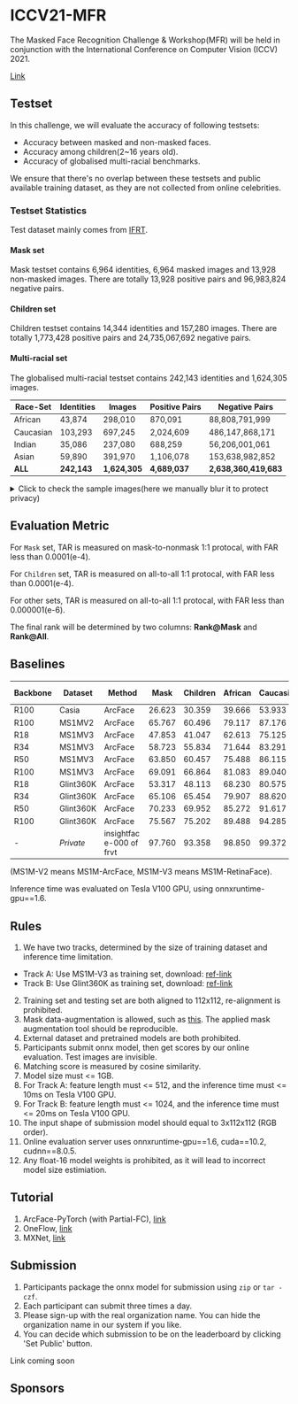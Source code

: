 # ICCV21-MFR

The Masked Face Recognition Challenge & Workshop(MFR) will be held in conjunction with the International Conference on Computer Vision (ICCV) 2021. 

[Link](https://ibug.doc.ic.ac.uk/resources/masked-face-recognition-challenge-workshop-iccv-21/)

## Testset

In this challenge, we will evaluate the accuracy of following testsets:

  * Accuracy between masked and non-masked faces.
  * Accuracy among children(2~16 years old).
  * Accuracy of globalised multi-racial benchmarks.

We ensure that there's no overlap between these testsets and public available training dataset, as they are not collected from online celebrities.

### Testset Statistics

Test dataset mainly comes from [IFRT](https://github.com/deepinsight/insightface/tree/master/challenges/IFRT).

#### Mask set

Mask testset contains 6,964 identities, 6,964 masked images and 13,928 non-masked images. There are totally 13,928 positive pairs and 96,983,824 negative pairs.

#### Children set

Children testset contains 14,344 identities and 157,280 images. There are totally 1,773,428 positive pairs and 24,735,067,692 negative pairs.

#### Multi-racial set

The globalised multi-racial testset contains 242,143 identities and 1,624,305 images.

| Race-Set     | Identities  | Images        |  Positive Pairs   | Negative Pairs        |
| -------      | ----------  | -----------   |  -----------      | -----------           |
| African      | 43,874      | 298,010       |  870,091          | 88,808,791,999        |
| Caucasian    | 103,293     | 697,245       |  2,024,609        | 486,147,868,171       |
| Indian       | 35,086      | 237,080       |  688,259          | 56,206,001,061        |
| Asian        | 59,890      | 391,970       |  1,106,078        | 153,638,982,852       |
| **ALL**      | **242,143** | **1,624,305** |  **4,689,037**    | **2,638,360,419,683** |

<details>
  <summary>Click to check the sample images(here we manually blur it to protect privacy) </summary>
  <img src="https://github.com/nttstar/insightface-resources/blob/master/images/ifrtsample_blur.jpg" alt="ifrtsample" width="640">
</details>

## Evaluation Metric

For ``Mask`` set, TAR is measured on mask-to-nonmask 1:1 protocal, with FAR less than 0.0001(e-4).

For ``Children`` set, TAR is measured on all-to-all 1:1 protocal, with FAR less than 0.0001(e-4).

For other sets, TAR is measured on all-to-all 1:1 protocal, with FAR less than 0.000001(e-6).

The final rank will be determined by two columns: **Rank@Mask** and **Rank@All**.

## Baselines


| Backbone   | Dataset    | Method     | Mask   | Children | African | Caucasian | South Asian | East Asian | All    | size(mb) | infer(ms) | link |
|------------|------------|------------|--------|----------|---------|-----------|-------------|------------|--------|----------|-----------|-----------|
| R100  | Casia  | ArcFace  | 26.623 | 30.359   | 39.666  | 53.933    | 47.807      | 21.572     | 42.735 | 248.904  | 7.073     | [download](https://1drv.ms/u/s!AswpsDO2toNKrUJpk8zC61HVN7Kg?e=zE9JDd) |
| R100  | MS1MV2  | ArcFace  | 65.767 | 60.496   | 79.117  | 87.176    | 85.501      | 55.807     | 80.725 | 248.904  | 7.028     | [download](https://1drv.ms/u/s!AswpsDO2toNKrUTlYEHJCHg3UYM-?e=ihxMpS) |
| R18  | MS1MV3  | ArcFace | 47.853 | 41.047   | 62.613  | 75.125    | 70.213      | 43.859     | 68.326 | 91.658   | 1.856     | [download](https://1drv.ms/u/s!AswpsDO2toNKrTxlT6w1Jo02yzSh?e=KDhFAA) |
| R34  | MS1MV3  | ArcFace | 58.723 | 55.834   | 71.644  | 83.291    | 80.084      | 53.712     | 77.365 | 130.245  | 3.054     | [download](https://1drv.ms/u/s!AswpsDO2toNKrT2O5pgyVtwnjeMq?e=16S8LI) |
| R50  | MS1MV3  | ArcFace | 63.850 | 60.457   | 75.488  | 86.115    | 84.305      | 57.352     | 80.533 | 166.305  | 4.262     | [download](https://1drv.ms/u/s!AswpsDO2toNKrUUWd5i3a5OlFpM_?e=ExBDBN) |
| R100 | MS1MV3 | ArcFace | 69.091 | 66.864   | 81.083  | 89.040    | 88.082      | 62.193     | 84.312 | 248.590  | 7.031     | [download](https://1drv.ms/u/s!AswpsDO2toNKrUPwyqWvNXUlNd3P?e=pTLw9A) |
| R18   | Glint360K   | ArcFace | 53.317 | 48.113   | 68.230  | 80.575    | 75.852      | 47.831     | 72.074 | 91.658   | 2.013     | [download](https://1drv.ms/u/s!AswpsDO2toNKrT5ey4lCqFzlpzDd?e=VWP28J) |
| R34   | Glint360K   | ArcFace | 65.106 | 65.454   | 79.907  | 88.620    | 86.815      | 60.604     | 83.015 | 130.245  | 3.044     | [download](https://1drv.ms/u/s!AswpsDO2toNKrUBcgGkiuUS11Hsd?e=ISGDnP) |
| R50   | Glint360K   | ArcFace | 70.233 | 69.952   | 85.272  | 91.617    | 90.541      | 66.813     | 87.077 | 166.305  | 4.340     | [download](https://1drv.ms/u/s!AswpsDO2toNKrT8jbvHxjqCY0d08?e=igfdrd) |
| R100  | Glint360K  | ArcFace | 75.567 | 75.202   | 89.488  | 94.285    | 93.434      | 72.528     | 90.659 | 248.590  | 7.038     | [download](https://1drv.ms/u/s!AswpsDO2toNKrUFgLEIj-mnkb51b?e=vWqy2q) |
| -       | *Private*     | <div style="width: 50pt">insightface-000 of frvt  | 97.760 | 93.358   | 98.850  | 99.372    | 99.058      | 87.694     | 97.481 | -  | -    |   -  |


(MS1M-V2 means MS1M-ArcFace, MS1M-V3 means MS1M-RetinaFace).

Inference time was evaluated on Tesla V100 GPU, using onnxruntime-gpu==1.6.


## Rules

1. We have two tracks, determined by the size of training dataset and inference time limitation.
  * Track A: Use MS1M-V3 as training set, download: [ref-link](https://github.com/deepinsight/insightface/tree/master/challenges/iccv19-lfr)
  * Track B: Use Glint360K as training set, download: [ref-link](https://github.com/deepinsight/insightface/tree/master/recognition/partial_fc)
2. Training set and testing set are both aligned to 112x112, re-alignment is prohibited.
3. Mask data-augmentation is allowed, such as [this](https://github.com/deepinsight/insightface/tree/master/recognition/tools). The applied mask augmentation tool should be reproducible. 
4. External dataset and pretrained models are both prohibited.
5. Participants submit onnx model, then get scores by our online evaluation. Test images are invisible.
6. Matching score is measured by cosine similarity.
7. Model size must <= 1GB.
8. For Track A: feature length must <= 512, and the inference time must <= 10ms on Tesla V100 GPU.
9. For Track B: feature length must <= 1024, and the inference time must <= 20ms on Tesla V100 GPU.
10. The input shape of submission model should equal to 3x112x112 (RGB order).
11. Online evaluation server uses onnxruntime-gpu==1.6, cuda==10.2, cudnn==8.0.5.
12. Any float-16 model weights is prohibited, as it will lead to incorrect model size estimiation.

## Tutorial 

1. ArcFace-PyTorch (with Partial-FC), [link](https://github.com/deepinsight/insightface/tree/master/recognition/arcface_torch)
2. OneFlow, [link](https://github.com/deepinsight/insightface/tree/master/recognition/oneflow_face)
3. MXNet, [link](https://github.com/deepinsight/insightface/tree/master/recognition/ArcFace)

## Submission

1. Participants package the onnx model for submission using ``zip`` or ``tar -czf``.
2. Each participant can submit three times a day.
3. Please sign-up with the real organization name. You can hide the organization name in our system if you like.
4. You can decide which submission to be on the leaderboard by clicking 'Set Public' button.

Link coming soon

## Sponsors


